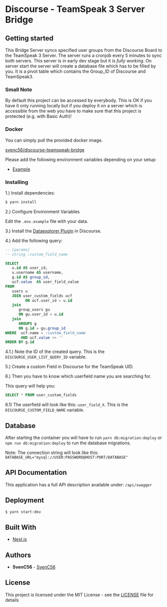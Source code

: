 # Discourse - TeamSpeak 3 Server Bridge

## Getting started

This Bridge Server syncs specified user groups from the Discourse Board to the TeamSpeak 3 Server. The server runs a cronjob every 5 minutes to sync both servers. This server is in early dev stage but it is _fully working_.
On server start the server will create a database file which has to be filled by you. It is a pivot table which contains the Group_ID of Discourse and TeamSpeak3.

### Small Note

By default this project can be accessed by everybody. This is OK if you have it only running locally but if you deploy it on a server which is accessible from the web you have to make sure that this project is protected (e.g. with Basic Auth)!

### Docker

You can simply pull the provided docker image.

[svenc56/discourse-teamspeak-bridge](https://hub.docker.com/r/svenc56/discourse-teamspeak-bridge)

Please add the following environment variables depending on your setup:

- [Example](.env.example)

### Installing

1.) Install dependencies:

```bash
$ yarn install
```

2.) Configure Environment Variables

Edit the `.env.example` file with your data.

3.) Install the [Dataexplorer Plugin](https://meta.discourse.org/t/data-explorer-plugin/32566) in Discourse.

4.) Add the following query:

```sql
-- [params]
-- string :custom_field_name

SELECT
   u.id AS user_id,
   u.username AS username,
   g.id AS group_id,
   ucf.value  AS user_field_value
FROM
   users u
   JOIN user_custom_fields ucf
         ON ucf.user_id = u.id
   join
      group_users gu
      ON gu.user_id = u.id
   join
      GROUPS g
      ON g.id = gu.group_id
WHERE  ucf.name = :custom_field_name
       AND ucf.value <> ''
ORDER BY g.id
```

4.1.) Note the ID of the created query. This is the `DISCOURSE_USER_LIST_QUERY_ID` variable.

5.) Create a custom Field in Discourse for the TeamSpeak UID.

6.) Then you have to know which userfield name you are searching for.

This query will help you:

```sql
SELECT * FROM user_custom_fields
```

6.1) The userfield will look like this: `user_field_X`. This is the `DISCOURSE_CUSTOM_FIELD_NAME` variable.

## Database

After starting the container you will have to run `yarn db:migration:deploy` or `npm run db:migration:deploy` to run the database migrations.

Note: The connection string will look like this: `DATABASE_URL="mysql://USER:PASSWORD@HOST:PORT/DATABASE"`

## API Documentation

This application has a full API description available under: `/api/swagger`

## Deployment

```bash
$ yarn start:dev
```

## Built With

- [Nest.js](https://nestjs.com/)

## Authors

- **SvenC56** - [SvenC56](https://github.com/svenc56)

## License

This project is licensed under the MIT License - see the [LICENSE](LICENSE) file for details
